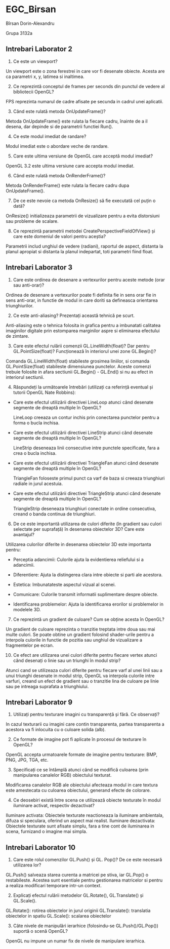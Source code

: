 # EGC_Birsan

Bîrsan Dorin-Alexandru

Grupa 3132a

## Intrebari Laborator 2

1. Ce este un viewport?

  Un viewport este o zona ferestrei in care vor fi desenate obiecte. Acesta are ca parametri x, y, latimea si inaltimea.

2. Ce reprezintă conceptul de frames per seconds din punctul de vedere al bibliotecii OpenGL?

  FPS reprezinta numarul de cadre afisate pe secunda in cadrul unei aplicatii.

3. Când este rulată metoda OnUpdateFrame()?

  Metoda OnUpdateFrame() este rulata la fiecare cadru, înainte de a il desena, dar depinde si de parametrii functiei Run().

4. Ce este modul imediat de randare?

  Modul imediat este o abordare veche de randare.

5. Care este ultima versiune de OpenGL care acceptă modul imediat?

  OpenGL 3.2 este ultima versiune care accepta modul imediat.

6. Când este rulată metoda OnRenderFrame()?

  Metoda OnRenderFrame() este rulata la fiecare cadru dupa OnUpdateFrame().

7. De ce este nevoie ca metoda OnResize() să fie executată cel puțin o dată?

  OnResize() initializeaza parametrii de vizualizare pentru a evita distorsiuni sau probleme de scalare.

8. Ce reprezintă parametrii metodei CreatePerspectiveFieldOfView() și care este domeniul de valori pentru aceștia?

  Parametrii includ unghiul de vedere (radiani), raportul de aspect, distanta la planul apropiat si distanta la planul indepartat, toti parametri fiind float.


## Intrebari Laborator 3

1. Care este ordinea de desenare a vertexurilor pentru aceste metode (orar sau anti-orar)?

  Ordinea de desenare a vertexurilor poate fi definita fie in sens orar fie in sens anti-orar, in functie de modul in care doriti sa defineasca orientarea triunghiurilor.
  
2. Ce este anti-aliasing? Prezentați această tehnică pe scurt.

  Anti-aliasing este o tehnica folosita in grafica pentru a imbunatati calitatea imaginilor digitale prin estomparea marginilor aspre si eliminarea efectului de zimtare.
  
3. Care este efectul rulării comenzii GL.LineWidth(float)? Dar pentru GL.PointSize(float)? Funcționează în interiorul unei zone GL.Begin()?

  Comanda GL.LineWidth(float) stabileste grosimea liniilor, si comanda GL.PointSize(float) stabileste dimensiunea punctelor. Aceste comenzi trebuie folosite in afara sectiunii GL.Begin() - GL.End() si nu au efect in interiorul sectiunii.

4. Răspundeți la următoarele întrebări (utilizați ca referință eventual și tutorii OpenGL Nate Robbins):
  - Care este efectul utilizării directivei LineLoop atunci când desenate segmente de dreaptă multiple în OpenGL?
    
    LineLoop creeaza un contur inchis prin conectarea punctelor pentru a forma o bucla inchisa.
    
  - Care este efectul utilizării directivei LineStrip atunci când desenate segmente de dreaptă multiple în OpenGL?
    
    LineStrip deseneaza linii consecutive intre punctele specificate, fara a crea o bucla inchisa.
    
  - Care este efectul utilizării directivei TriangleFan atunci când desenate segmente de dreaptă multiple în OpenGL?
    
    TriangleFan foloseste primul punct ca varf de baza si creeaza triunghiuri radiale in jurul acestuia.
    
  - Care este efectul utilizării directivei TriangleStrip atunci când desenate segmente de dreaptă multiple în OpenGL?
    
    TriangleStrip deseneaza triunghiuri conectate in ordine consecutiva, creand o banda continua de triunghiuri.

6. De ce este importantă utilizarea de culori diferite (în gradient sau culori selectate per suprafață) în desenarea obiectelor 3D? Care este avantajul?
   
  Utilizarea culorilor diferite in desenarea obiectelor 3D este importanta pentru:

  - Perceptia adancimii: Culorile ajuta la evidentierea reliefului si a adancimii.

  - Diferentiere: Ajuta la distingerea clara intre obiecte si parti ale acestora.

  - Estetica: Imbunatateste aspectul vizual al scenei.

  - Comunicare: Culorile transmit informatii suplimentare despre obiecte.

  - Identificarea problemelor: Ajuta la identificarea erorilor si problemelor in modelele 3D.
  
7. Ce reprezintă un gradient de culoare? Cum se obține acesta în OpenGL?

  Un gradient de culoare reprezinta o tranzitie treptata intre doua sau mai multe culori. Se poate obtine un gradient folosind shader-urile pentru a interpola culorile in functie de pozitia sau unghiul de vizualizare a fragmentelor pe ecran.

10. Ce efect are utilizarea unei culori diferite pentru fiecare vertex atunci când desenați o linie sau un triunghi în modul strip?

  Atunci cand se utilizeaza culori diferite pentru fiecare varf al unei linii sau a unui triunghi desenate in modul strip, OpenGL va interpola culorile intre varfuri, creand un efect de gradient sau o tranzitie lina de culoare pe linie sau pe intreaga suprafata a triunghiului.


## Intrebari Laborator 9

1. Utilizați pentru texturare imagini cu transparență și fără. Ce observați?

  In cazul texturarii cu imagini care contin transparenta, partea transparenta a acestora va fi inlocuita cu o culoare solida (alb).
  
2. Ce formate de imagine pot fi aplicate în procesul de texturare în OpenGL?

  OpenGL accepta urmatoarele formate de imagine pentru texturare: BMP, PNG, JPG, TGA, etc.
  
3. Specificați ce se întâmplă atunci când se modifică culoarea (prin manipularea canalelor RGB) obiectului texturat.

  Modificarea canalelor RGB ale obiectului afecteaza modul in care textura este amestecata cu culoarea obiectului, generand efecte de colorare.

4. Ce deosebiri există între scena ce utilizează obiecte texturate în modul iluminare activat, respectiv dezactivat?

  Iluminare activata: Obiectele texturate reactioneaza la iluminare ambientala, difuza si speculara, oferind un aspect mai realist.
  Iluminare dezactivata: Obiectele texturate sunt afisate simplu, fara a tine cont de iluminarea in scena, furnizand o imagine mai simpla.


## Intrebari Laborator 10

1. Care este rolul comenzilor GL.Push() și GL. Pop()? De ce este necesară utilizarea lor?

  GL.Push() salveaza starea curenta a matricei pe stiva, iar GL.Pop() o restabileste. Acestea sunt esentiale pentru gestionarea matricelor si pentru a realiza modificari temporare intr-un context.
  
2. Explicați efectul rulării metodelor GL.Rotate(), GL.Translate() și GL.Scale().

  GL.Rotate(): rotirea obiectelor in jurul originii
  GL.Translate(): translatia obiectelor in spatiu
  GL.Scale(): scalarea obiectelor
  
3. Câte nivele de manipulări ierarhice (folosindu-se GL.Push()/GL.Pop()) suportă o scenă OpenGL?

  OpenGL nu impune un numar fix de nivele de manipulare ierarhica.
